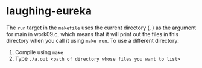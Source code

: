 # laughing-eureka
The `run` target in the `makefile` uses the current directory (`.`) as the argument for main in work09.c, which means that it will print out the files in this directory when you call it using `make run`. To use a different directory:
1. Compile using `make`
1. Type `./a.out <path of directory whose files you want to list>`
